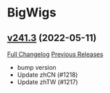 # BigWigs

## [v241.3](https://github.com/BigWigsMods/BigWigs/tree/v241.3) (2022-05-11)
[Full Changelog](https://github.com/BigWigsMods/BigWigs/compare/v241.2...v241.3) [Previous Releases](https://github.com/BigWigsMods/BigWigs/releases)

- bump version  
- Update zhCN (#1218)  
- Update zhTW (#1217)  
